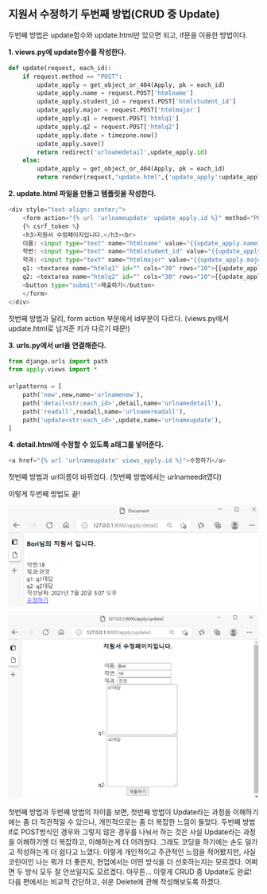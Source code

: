 ## 지원서 수정하기 두번째 방법(CRUD 중 Update)



두번째 방법은 update함수와 update.html만 있으면 되고, if문을 이용한 방법이다. 



**1. views.py에 update함수를 작성한다.**

```python
def update(request, each_id):
    if request.method == "POST":
        update_apply = get_object_or_404(Apply, pk = each_id)
        update_apply.name = request.POST['htmlname']
        update_apply.student_id = request.POST['htmlstudent_id']
        update_apply.major = request.POST['htmlmajor']
        update_apply.q1 = request.POST['htmlq1']
        update_apply.q2 = request.POST['htmlq2']
        update_apply.date = timezone.now() 
        update_apply.save()
        return redirect('urlnamedetail',update_apply.id)
    else:
        update_apply = get_object_or_404(Apply, pk = each_id)
        return render(request,"update.html",{'update_apply':update_apply})
```



**2. update.html 파일을 만들고 템플릿을 작성한다.**

```python
<div style="text-align: center;">
    <form action="{% url 'urlnameupdate' update_apply.id %}" method="POST">
    {% csrf_token %}     
    <h3>지원서 수정페이지입니다.</h3><br>
    이름: <input type="text" name="htmlname" value="{{update_apply.name}}"> <br>
    학번: <input type="text" name="htmlstudent_id" value="{{update_apply.student_id}}"> <br>
    학과: <input type="text" name="htmlmajor" value="{{update_apply.major}}"> <br>
    q1: <textarea name="htmlq1" id="" cols="30" rows="10">{{update_apply.q1}}</textarea><br>
    q2: <textarea name="htmlq2" id="" cols="30" rows="10">{{update_apply.q2}}</textarea><br>
    <button type="submit">제출하기</button>
    </form>    
</div>
```

첫번째 방법과 달리, form action 부분에서 id부분이 다르다. (views.py에서 update.html로 넘겨준 키가 다르기 때문!)



**3. urls.py에서 url을 연결해준다.** 

```python
from django.urls import path
from apply.views import *

urlpatterns = [
    path('new',new,name='urlnamenew'),
    path('detail<str:each_id>',detail,name='urlnamedetail'),
    path('readall',readall,name='urlnamereadall'),
    path('update<str:each_id>',update,name='urlnameupdate'),
]  
```



**4. detail.html에 수정할 수 있도록 a태그를 넣어준다.**

```python
<a href="{% url 'urlnameupdate' views_apply.id %}">수정하기</a>
```

첫번째 방법과 url이름이 바뀌었다. (첫번째 방법에서는 urlnameedit였다)

이렇게 두번째 방법도 끝!



![image-20211010140651485](Django_6.assets/image-20211010140651485.png)



![image-20211010140727686](Django_6.assets/image-20211010140727686.png)



첫번째 방법과 두번째 방법의 차이를 보면, 첫번째 방법이 Update라는 과정을 이해하기에는 좀 더 직관적일 수 있으나, 개인적으로는 좀 더 복잡한 느낌이 들었다. 두번째 방법 if로 POST방식인 경우와 그렇지 않은 경우를 나눠서 하는 것은 사실 Update라는 과정을 이해하기엔 더 복잡하고, 이해하는게 더 어려웠다. 그래도 코딩을 하기에는 손도 덜가고 작성하는게 더 쉽다고 느꼈다. 이렇게 개인적이고 주관적인 느낌을 적어봤지만, 사실 코린이인 나는 뭐가 더 좋은지, 현업에서는 어떤 방식을 더 선호하는지는 모르겠다. 어쩌면 두 방식 모두 잘 안쓰일지도 모르겠다. 아무튼... 이렇게 CRUD 중 Update도 완료! 다음 편에서는 비교적 간단하고, 쉬운 Delete에 관해 작성해보도록 하겠다.